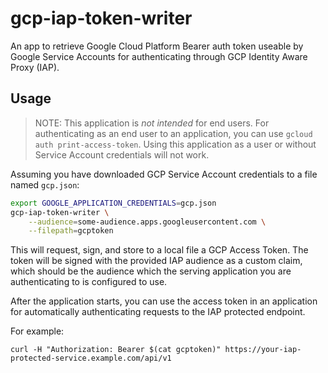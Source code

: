 # gcp-iap-token-writer
An app to retrieve Google Cloud Platform Bearer auth token useable by Google Service Accounts for authenticating through GCP Identity Aware Proxy (IAP).

## Usage


> NOTE: This application is _*not intended*_  for end users. For authenticating as an end user to an application, you can use `gcloud auth print-access-token`. Using this application as a user or without Service Account credentials will not work.

Assuming you have downloaded GCP Service Account credentials to a file named `gcp.json`:

```bash
export GOOGLE_APPLICATION_CREDENTIALS=gcp.json 
gcp-iap-token-writer \
    --audience=some-audience.apps.googleusercontent.com \
    --filepath=gcptoken
```

This will request, sign, and store to a local file a GCP Access Token. The token will be signed with the provided IAP audience as a custom claim, which should be the audience which the serving application you are authenticating to is configured to use.

After the application starts, you can use the access token in an application for automatically authenticating requests to the IAP protected endpoint.

For example:
```
curl -H "Authorization: Bearer $(cat gcptoken)" https://your-iap-protected-service.example.com/api/v1
```
